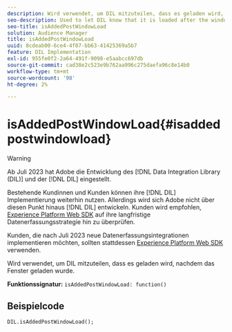```yaml
---
description: Wird verwendet, um DIL mitzuteilen, dass es geladen wird, nachdem das Fenster geladen wurde.
seo-description: Used to let DIL know that it is loaded after the window loads.
seo-title: isAddedPostWindowLoad
solution: Audience Manager
title: isAddedPostWindowLoad
uuid: 8cdeab00-6ce4-4f07-bb63-41425369a5b7
feature: DIL Implementation
exl-id: 955fe0f2-2a64-491f-9098-e5aabcc697db
source-git-commit: cad38e2c523e9b762aa996c275daefa96c8e14b0
workflow-type: tm+mt
source-wordcount: '98'
ht-degree: 2%

---
```



# isAddedPostWindowLoad{#isaddedpostwindowload}

>[!WARNING]
>
>Ab Juli 2023 hat Adobe die Entwicklung des [!DNL Data Integration Library (DIL)] und der [!DNL DIL] eingestellt.
>
>Bestehende Kundinnen und Kunden können ihre [!DNL DIL] Implementierung weiterhin nutzen. Allerdings wird sich Adobe nicht über diesen Punkt hinaus [!DNL DIL] entwickeln. Kunden wird empfohlen, [Experience Platform Web SDK](https://experienceleague.adobe.com/docs/experience-platform/edge/home.html?lang=en) auf ihre langfristige Datenerfassungsstrategie hin zu überprüfen.
>
>Kunden, die nach Juli 2023 neue Datenerfassungsintegrationen implementieren möchten, sollten stattdessen [Experience Platform Web SDK](https://experienceleague.adobe.com/docs/experience-platform/edge/home.html?lang=en) verwenden.

Wird verwendet, um DIL mitzuteilen, dass es geladen wird, nachdem das Fenster geladen wurde.

**Funktionssignatur:** `isAddedPostWindowLoad: function()`

<!--
r_dil_added_post_window_load.xml
-->

## Beispielcode

```
DIL.isAddedPostWindowLoad();
```
